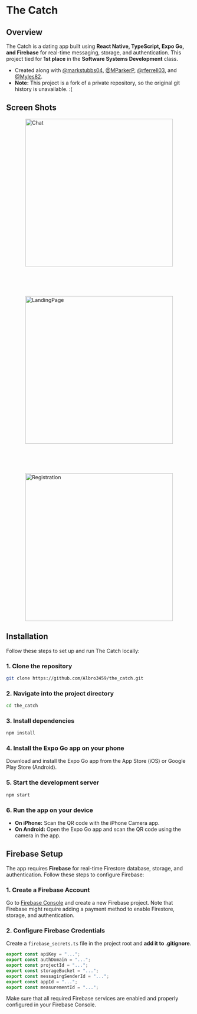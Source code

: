 # The Catch

## Overview
The Catch is a dating app built using **React Native, TypeScript, Expo Go, and Firebase** for real-time messaging, storage, and authentication. This project tied for **1st place** in the **Software Systems Development** class.
 * Created along with [@markstubbs04](https://github.com/markstubbs04), [@MParkerP](https://github.com/MParkerP), [@rferrell03](https://github.com/rferrell03), and [@Myles82](https://github.com/Myles82).
 * **Note:** This project is a fork of a private repository, so the original git history is unavailable. :(

## Screen Shots
<div style="display: flex; justify-content: center; align-items: center; flex-wrap: wrap; gap: 80px;">
   <img src="https://github.com/user-attachments/assets/04a06aaa-0b35-41b0-ae5a-01bdbf9232db" alt="Chat" height="400"/>
   <img src="https://github.com/user-attachments/assets/1c028aed-546b-4674-ad18-41e2acfbd33b" alt="LandingPage" height="400"/>
   <img src="https://github.com/user-attachments/assets/00d23997-24d8-4096-b2b8-3b4718817874" alt="Registration" height="400"/>
</div>

## Installation

Follow these steps to set up and run The Catch locally:

### 1. Clone the repository
```sh
git clone https://github.com/Albro3459/the_catch.git
```

### 2. Navigate into the project directory
```sh
cd the_catch
```

### 3. Install dependencies
```sh
npm install
```

### 4. Install the Expo Go app on your phone
Download and install the Expo Go app from the App Store (iOS) or Google Play Store (Android).

### 5. Start the development server
```sh
npm start
```

### 6. Run the app on your device
- **On iPhone:** Scan the QR code with the iPhone Camera app.
- **On Android:** Open the Expo Go app and scan the QR code using the camera in the app.

## Firebase Setup
The app requires **Firebase** for real-time Firestore database, storage, and authentication. Follow these steps to configure Firebase:

### 1. Create a Firebase Account
Go to [Firebase Console](https://console.firebase.google.com/) and create a new Firebase project. Note that Firebase might require adding a payment method to enable Firestore, storage, and authentication.

### 2. Configure Firebase Credentials
Create a `firebase_secrets.ts` file in the project root and **add it to .gitignore**.

```typescript
export const apiKey = "...";
export const authDomain = "...";
export const projectId = "...";
export const storageBucket = "...";
export const messagingSenderId = "...";
export const appId = "...";
export const measurementId = "...";
```

Make sure that all required Firebase services are enabled and properly configured in your Firebase Console.
<br></br>
